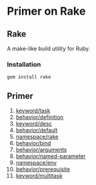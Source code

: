 # Primer on Rake

## Rake

A make-like build utility for Ruby.

### Installation

```
gem install rake
```

## Primer

1. [keyword/task](keyword/task/Rakefile)
2. [behavior/definition](behavior/definition/Rakefile)
3. [keyword/desc](keyword/desc/Rakefile)
4. [behavior/default](behavior/default/Rakefile)
5. [namespace/rake](namespace/rake/Rakefile)
6. [behavior/bind](behavior/bind/Rakefile)
7. [behavior/arguments](behavior/arguments/Rakefile)
8. [behavior/named-parameter](behavior/named-parameter/Rakefile)
9. [namespace/env](namespace/env/Rakefile)
10. [behavior/prerequisite](behaviour/prerequisite/Rakefile)
11. [keyword/multitask](keyword/multitask/Rakefile)
